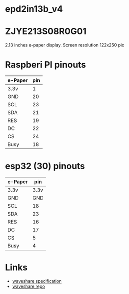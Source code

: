 # epd2in13b_v4
# ZJYE213S08R0G01 
2.13 inches e-paper display. Screen resolution 122x250 pix


# Raspberi PI pinouts
| e-Paper | pin |
|---------|-----|
|  3.3v   |  1  |
|  GND    |  20 |
|  SCL    |  23 |
|  SDA    |  21 |
|  RES    |  19 |
|   DC    |  22 |
|   CS    |  24 |
|  Busy   |  18 |


# esp32 (30) pinouts
| e-Paper | pin    |
|---------|--------|
|  3.3v   |  3.3v  |
|  GND    |  GND   |
|  SCL    |  18    |
|  SDA    |  23    |
|  RES    |  16    |
|   DC    |  17    |
|   CS    |   5    |
|  Busy   |   4    |



# Links
- [waveshare specification](https://www.waveshare.com/wiki/2.13inch_e-Paper_HAT_(B))
- [waveshare repo](https://github.com/waveshare/e-Paper.git)
